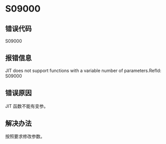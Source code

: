 # S09000

## 错误代码

S09000

## 报错信息

JIT does not support functions with a variable number of parameters.RefId: S09000

## 错误原因

JIT 函数不能有变参。

## 解决办法

按照要求修改参数。


